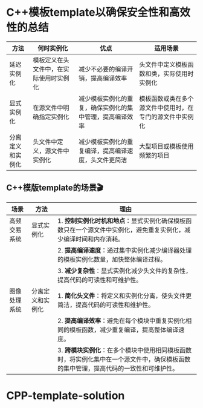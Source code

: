# C++模板template以确保安全性和高效性的总结

| 方法               | 何时实例化                                       | 优点                                               | 适用场景                                       |
|--------------------|--------------------------------------------------|----------------------------------------------------|------------------------------------------------|
| 延迟实例化         | 模板定义在头文件中，在实际使用时实例化            | 减少不必要的编译开销，提高编译效率                | 头文件中定义模板函数和类，实际使用时实例化     |
| 显式实例化         | 在源文件中明确指定实例化                          | 减少模板实例化的重复，确保实例化的集中管理，提高编译效率 | 模板函数或类在多个源文件中使用时，在专门的源文件中实例化 |
| 分离定义和实例化   | 头文件中定义，源文件中实例化                      | 减少模板实例化的重复编译，提高编译速度，头文件更简洁 | 大型项目或模板使用频繁的项目                   |




## C++模版template的场景🎬
| **场景**     | **方法**       | **理由**                                                                                                                                                           |
|--------------|----------------|--------------------------------------------------------------------------------------------------------------------------------------------------------------------|
| 高频交易系统 | 显式实例化     | 1. **控制实例化时机和地点**：显式实例化确保模板函数只在一个源文件中实例化，避免重复实例化，减少编译时间和内存消耗。                                           |
|              |                | 2. **提高编译速度**：通过集中实例化减少编译器处理的模板实例化数量，加快整体编译过程。                                                                            |
|              |                | 3. **减少复杂性**：显式实例化减少头文件的复杂性，提高代码的可读性和可维护性。                                                                                     |
| 图像处理系统 | 分离定义和实例化 | 1. **简化头文件**：将定义和实例化分离，使头文件更简洁，提高代码的可读性和维护性。                                                                             |
|              |                | 2. **提高编译效率**：避免在每个模块中重复实例化相同的模板函数，减少重复编译，提高整体编译速度。                                                                  |
|              |                | 3. **跨模块实例化**：在多个模块中使用相同模板函数时，将实例化集中在一个源文件中，确保模板函数的集中管理，提高代码的一致性和可维护性。                             |


# CPP-template-solution
